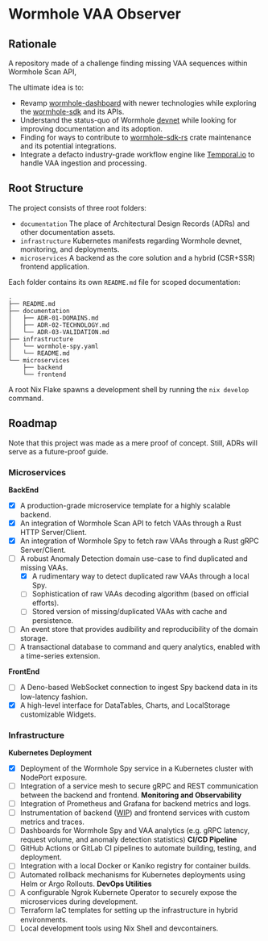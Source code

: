 # Wormhole VAA Observer

## Rationale
A repository made of a challenge finding missing VAA sequences within Wormhole Scan API,

The ultimate idea is to: 

* Revamp [wormhole-dashboard](https://github.com/wormhole-foundation/wormhole-dashboard) with newer technologies while exploring the [wormhole-sdk](https://wormhole-foundation.github.io/wormhole-sdk-ts/) and its APIs. 
* Understand the status-quo of Wormhole [devnet](https://github.com/wormhole-foundation/wormhole/tree/main/devnet) while looking for improving documentation and its adoption.
* Finding for ways to contribute to [wormhole-sdk-rs](https://github.com/wormhole-foundation/wormhole-sdk-rs) crate maintenance and its potential integrations.
* Integrate a defacto industry-grade workflow engine like [Temporal.io](https://github.com/temporalio/temporal) to handle VAA ingestion and processing.

## Root Structure

The project consists of three root folders:

* `documentation`  The place of Architectural Design Records (ADRs) and other documentation assets.
* `infrastructure` Kubernetes manifests regarding Wormhole devnet, monitoring, and deployments.
* `microservices`  A backend as the core solution and a hybrid (CSR+SSR) frontend application.

Each folder contains its own `README.md` file for scoped documentation:

```
.
├── README.md
├── documentation
│   ├── ADR-01-DOMAINS.md
│   ├── ADR-02-TECHNOLOGY.md
│   └── ADR-03-VALIDATION.md
├── infrastructure
│   └── wormhole-spy.yaml
│   └── README.md
└── microservices
    ├── backend
    └── frontend
```

A root Nix Flake spawns a development shell by running the  `nix develop` command.

## Roadmap
Note that this project was made as a mere proof of concept. Still, ADRs will serve as a future-proof guide.

### Microservices

**BackEnd**
- [x] A production-grade microservice template for a highly scalable backend.
- [x] An integration of Wormhole Scan API to fetch VAAs through a Rust HTTP Server/Client.
- [x] An integration of Wormhole Spy to fetch raw VAAs through a Rust gRPC Server/Client.
- [ ] A robust Anomaly Detection domain use-case to find duplicated and missing VAAs.
  - [x] A rudimentary way to detect duplicated raw VAAs through a local Spy.
  - [ ] Sophistication of raw VAAs decoding algorithm (based on official efforts).
  - [ ] Stored version of missing/duplicated VAAs with cache and persistence.
- [ ] An event store that provides audibility and reproducibility of the domain storage.
- [ ] A transactional database to command and query analytics, enabled with a time-series extension.

**FrontEnd**
- [ ] A Deno-based WebSocket connection to ingest Spy backend data in its low-latency fashion.
- [x] A high-level interface for DataTables, Charts, and LocalStorage customizable Widgets.

### Infrastructure
**Kubernetes Deployment**
  - [x] Deployment of the Wormhole Spy service in a Kubernetes cluster with NodePort exposure.
  - [ ] Integration of a service mesh to secure gRPC and REST communication between the backend and frontend.
**Monitoring and Observability**
  - [ ] Integration of Prometheus and Grafana for backend metrics and logs.
  - [ ] Instrumentation of backend ([WIP](https://github.com/heshdotcc/wormhole-vaa-observer/pull/2)) and frontend services with custom metrics and traces.
  - [ ] Dashboards for Wormhole Spy and VAA analytics (e.g. gRPC latency, request volume, and anomaly detection statistics)
**CI/CD Pipeline**
  - [ ] GitHub Actions or GitLab CI pipelines to automate building, testing, and deployment.
  - [ ] Integration with a local Docker or Kaniko registry for container builds.
  - [ ] Automated rollback mechanisms for Kubernetes deployments using Helm or Argo Rollouts.
**DevOps Utilities**
  - [ ] A configurable Ngrok Kubernete Operator to securely expose the microservices during development.
  - [ ] Terraform IaC templates for setting up the infrastructure in hybrid environments.
  - [ ] Local development tools using Nix Shell and devcontainers.
